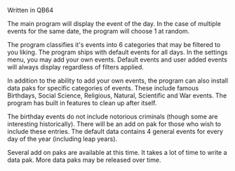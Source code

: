 Written in QB64

The main program will display the event of the day. In the case of
multiple events for the same date, the program will choose 1 at random.

The program classifies it's events into 6 categories that may be 
filtered to you liking. The program ships with default events for all days. 
In the settings menu, you may add your own events. Default events and user 
added events will always display regardless of filters applied.

In addition to the ability to add your own events, the program can also
install data paks for specific categories of events. These include famous
Birthdays, Social Science, Religious, Natural, Scientific and War events.
The program has built in features to clean up after itself.

The birthday events do not include notorious criminals (though some are
interesting historically). There will be an add on pak for those who wish
to include these entries.  The default data contains 4 general events for 
every day of the year (including leap years). 

Several add on paks are available at this time. It takes a lot of time to 
write a data pak. More data paks may be released over time.
